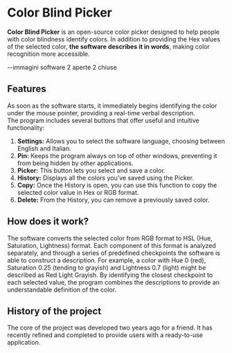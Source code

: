# Color Blind Picker

**Color Blind Picker** is an open-source color picker designed to help people with color blindness identify colors. In addition to providing the Hex values of the selected color, **the software describes it in words**, making color recognition more accessible.

--immagini software 2 aperte 2 chiuse

## Features  
As soon as the software starts, it immediately begins identifying the color under the mouse pointer, providing a real-time verbal description.  
The program includes several buttons that offer useful and intuitive functionality:  

1. **Settings:** Allows you to select the software language, choosing between English and Italian.  
2. **Pin:** Keeps the program always on top of other windows, preventing it from being hidden by other applications.  
3. **Picker:** This button lets you select and save a color.  
4. **History:** Displays all the colors you’ve saved using the Picker.  
5. **Copy:** Once the History is open, you can use this function to copy the selected color value in Hex or RGB format.  
6. **Delete:** From the History, you can remove a previously saved color.  

## How does it work?
The software converts the selected color from RGB format to HSL (Hue, Saturation, Lightness) format. Each component of this format is analyzed separately, and through a series of predefined checkpoints the software is able to construct a description. For example, a color with Hue 0 (red), Saturation 0.25 (tending to grayish) and Lightness 0.7 (light) might be described as Red Light Grayish. By identifying the closest checkpoint to each selected value, the program combines the descriptions to provide an understandable definition of the color.

## History of the project
The core of the project was developed two years ago for a friend. It has recently refined and completed to provide users with a ready-to-use application.
